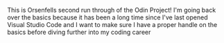 This is Orsenfells second run through of the Odin Project!
I'm going back over the basics because it has been a long time since I've last opened Visual Studio Code and I want to make sure I have a proper handle on the basics before diving further into my coding career